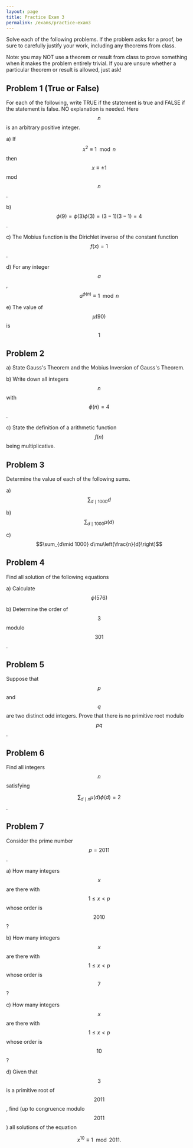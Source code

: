```yaml
---
layout: page
title: Practice Exam 3
permalink: /exams/practice-exam3
---
```


Solve each of the following problems.
If the problem asks for a proof, be sure to carefully justify your work, including any theorems from class.

Note: you may NOT use a theorem or result from class to prove something when it makes the problem entirely trivial.  If you are unsure whether a particular theorem or result is allowed, just ask!

## Problem 1 (True or False)
For each of the following, write TRUE if the statement is true and FALSE if the statement is false.  NO explanation is needed.
Here $$n$$ is an arbitrary positive integer.

a) If $$x^2\equiv 1\mod n$$ then $$x\equiv \pm 1$$ mod $$n$$.

b) $$\phi(9)=\phi(3)\phi(3) = (3-1)(3-1) = 4$$.

c) The Mobius function is the Dirichlet inverse of the constant function $$f(x)=1$$.

d) For any integer $$a$$, $$a^{\phi(n)}\equiv 1\mod n$$

e) The value of $$\mu(90)$$ is $$1$$

## Problem 2

a) State Gauss's Theorem and the Mobius Inversion of Gauss's Theorem.

b) Write down all integers $$n$$ with $$\phi(n) = 4$$.

c) State the definition of a arithmetic function $$f(n)$$ being multiplicative.

## Problem 3

Determine the value of each of the following sums.

a) $$\sum_{d\mid 1000} d$$ 

b) $$\sum_{d\mid 1000} \mu(d)$$

c) $$\sum_{d\mid 1000} d\mu\left(\frac{n}{d}\right)$$

## Problem 4

Find all solution of the following equations

a) Calculate $$\phi(576)$$

b) Determine the order of $$3$$ modulo $$301$$.

## Problem 5

Suppose that $$p$$ and $$q$$ are two distinct odd integers.
Prove that there is no primitive root modulo $$pq$$.

## Problem 6

Find all integers $$n$$ satisfying

$$\sum_{d\mid n} \mu(d)\phi(d) = 2$$.

## Problem 7

Consider the prime number $$p=2011$$.

a) How many integers $$x$$ are there with $$1\leq x  < p$$ whose order is $$2010$$?

b) How many integers $$x$$ are there with $$1\leq x  < p$$ whose order is $$7$$?

c) How many integers $$x$$ are there with $$1\leq x  < p$$ whose order is $$10$$?

d) Given that $$3$$ is a primitive root of $$2011$$, find (up to congruence modulo $$2011$$) all solutions of the equation

$$x^{10}\equiv 1\mod 2011.$$


